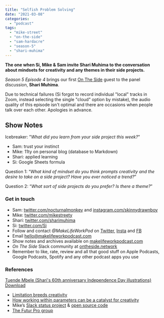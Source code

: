 ```yaml
---
title: "Selfish Problem Solving"
date: "2021-03-08"
categories: 
  - "podcast"
tags: 
  - "mike-street"
  - "on-the-side"
  - "sam-hardacre"
  - "season-5"
  - "shari-muhima"
---
```


**The one when Si, Mike & Sam invite Shari Muhima to the conversation about mindsets for creativity and any themes in their side projects.**

_Season 5 Episode 4_ brings our first [On The Side](http://ontheside.network) guest to the panel discussion, **Shari Muhima**.

Due to technical failures (Si forgot to record individual "local" tracks in Zoom, instead selecting the single "cloud" option by mistake), the audio quality of this episode isn't optimal and there are occasions when people talk over each other. Apologies in advance.

## Show Notes

Icebreaker: "_What did you learn from your side project this week?_"

- Sam: trust your instinct
- Mike: 11ty on personal blog (database to Markdown)
- Shari: applied learning 
- Si: Google Sheets formula

Question 1: “_What kind of mindset do you think prompts creativity and the desire to take on a side project? Have you ever noticed a trend?_”

Question 2: “_What sort of side projects do you prefer? Is there a theme?_” 

### Get in touch

- Sam: [twitter.com/nocturnalmonkey](https://twitter.com/nocturnalmonkey) and [instagram.com/skinnydrawnboy](https://www.instagram.com/skinnydrawnboy/)
- Mike: [twitter.com/mikestreety](https://twitter.com/mikestreety) 
- Shari: [twitter.com/sharimuhima](https://twitter.com/sharimuhima)
- Si: [twitter.com/Si](https://twitter.com/Si) 
- Follow and contact _@MakeLifeWorkPod_ on [Twitter](http://twitter.com/MakeLifeWorkPod), [Insta](http://instagram.com/MakeLifeWorkPod) and [FB](http://facebook.com/MakeLifeWorkPod)
- Email hello@makelifeworkpodcast.com
- Show notes and archives available on [makelifeworkpodcast.com](https://makelifeworkpodcast.com)
- _On The Side_ Slack community at [ontheside.network](http://ontheside.network)
- Remember to like, rate, review and all that good stuff on Apple Podcasts, Google Podcasts, Spotify and any other podcast apps you use

### **References**

[Tuende Mbele (Shari's 60th anniversary Independence Day illustrations)](https://makelifeworkpodcast.com/wp-content/uploads/2021/03/Tuende-Mbele-60.pdf) [Download](https://makelifeworkpodcast.com/wp-content/uploads/2021/03/Tuende-Mbele-60.pdf)

- [Limitation breeds creativity](https://www.youtube.com/watch?list=PLPs419gH1FQIe-QdN88nvyy7YIiZw3lho&v=cgDBFldyJdM)
- [How working within parameters can be a catalyst for creativity](https://www.youtube.com/watch?v=iMaAaQ8m3JQ&list=PLPs419gH1FQIe-QdN88nvyy7YIiZw3lho&index=4)
- Mike’s [Slack status project](https://www.mikestreety.co.uk/blog/live-blog-getting-a-slack-helper-running-with-netlify) & [open source code](https://gitlab.com/mikestreety/sitrep)
- [The Futur Pro group](https://thefutur.com/pro-group)
